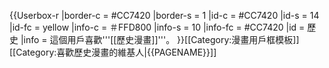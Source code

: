 {{Userbox-r
  |border-c = #CC7420
  |border-s = 1
  |id-c     = #CC7420
  |id-s     = 14
  |id-fc    = yellow
  |info-c   = ＃FFD800
  |info-s   = 10
  |info-fc  = #CC7420
  |id       = 歷史
  |info     = 這個用戶喜歡'''[[歷史漫畫]]'''。
}}<noinclude>[[Category:漫畫用戶框模板]]</noinclude><includeonly>[[Category:喜歡歷史漫畫的維基人|{{PAGENAME}}]]</includeonly>